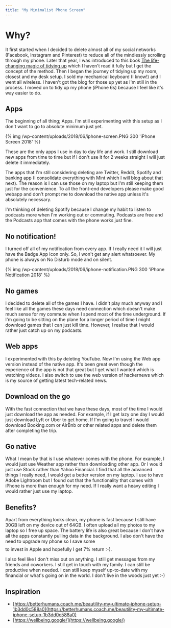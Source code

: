 ```yaml
---
title: "My Minimalist Phone Screen"
---
```


# Why?
It first started when I decided to delete almost all of my social networks (Facebook, Instagram and Pinterest) to reduce all of the mindlessly scrolling through my phone. Later that year, I was introduced to this book [The life-changing magic of tidying up](https://www.amazon.com/dp/B00KK0PICK/ref=dp-kindle-redirect?_encoding=UTF8&btkr=1) which I haven't read it fully but I get the concept of the method. Then I began the journey of tidying up my room, closest and my desk setup. I sold my mechanical keyboard (I know!) and I went all wireless. I haven't got the blog for those up yet as I'm still in the process. I moved on to tidy up my phone (iPhone 6s) because I feel like it's way easier to do.

## Apps
The beginning of all thing; Apps. I'm still experimenting with this setup as I don't want to go to absolute minimum just yet.

{% img /wp-content/uploads/2018/06/iphone-screen.PNG 300 'iPhone Screen 2018' %}

These are the only apps I use in day to day life and work. I still download new apps from time to time but if I don't use it for 2 weeks straight I will just delete it immediately. 

The apps that I'm still considering deleting are Twitter, Reddit, Spotify and banking app (I consolidate everything with Mint which I will blog about that next). The reason is I can use those on my laptop but I'm still keeping them just for the convenience. To all the front-end developers please make good webapp and don't prompt me to download the native app unless it's absolutely necessary. 

I'm thinking of deleting Spotify because I change my habit to listen to podcasts more when I'm working out or commuting. Podcasts are free and the Podcasts app that comes with the phone works just fine.

## No notification!
I turned off all of my notification from every app. If I really need it I will just have the Badge App Icon only. So, I won't get any alert whatsoever. My phone is always on No Disturb mode and on silent.

{% img /wp-content/uploads/2018/06/iphone-notification.PNG 300 'iPhone Notification 2018' %}

## No games
I decided to delete all of the games I have. I didn't play much anyway and I feel like all the games these days need connection which doesn't make much sense for my commute when I spend most of the time underground. If I'm going to be sitting on the plane for a longer period of time I might download games that I can just kill time. However, I realise that I would rather just catch up on my podcasts.

## Web apps
I experimented with this by deleting YouTube. Now I'm using the Web app version instead of the native app. It's been great even though the experience of the app is not that great but I get what I wanted which is watching videos. I also switch to use the web version of hackernews which is my source of getting latest tech-related news.

## Download on the go
With the fast connection that we have these days, most of the time I would just download the app as needed. For example, if I get lazy one day I would just download Lyft or Uber to get home. If I'm going to travel I would download Booking.com or AirBnb or other related apps and delete them after completing the trip.

## Go native
What I mean by that is I use whatever comes with the phone. For example, I would just use Weather app rather than downloading other app. Or I would just use Stock rather than Yahoo Financial. I find that all the advanced things I really need, I would get a better version on my laptop. I use to have Adobe Lightroom but I found out that the functionality that comes with iPhone is more than enough for my need. If I really want a heavy editing I would rather just use my laptop.

## Benefits?
Apart from everything looks clean, my phone is fast because I still have 30GB left on my device out of 64GB. I often upload all my photos to my laptop so I free up space. The battery life is also great because I don't have all the apps constantly pulling data in the background. I also don't have the need to upgrade my phone so I save some $$$$ to invest in Apple and hopefully I get 7% return :-). 

I also feel like I don't miss out on anything. I still get messages from my friends and coworkers. I still get in touch with my family. I can still be productive when needed. I can still keep myself up-to-date with my financial or what's going on in the world. I don't live in the woods just yet :-)

## Inspiration
- [https://betterhumans.coach.me/beautility-my-ultimate-iphone-setup-1b3dd0c588a0](https://betterhumans.coach.me/beautility-my-ultimate-iphone-setup-1b3dd0c588a0)
- [https://wellbeing.google/](https://wellbeing.google/)
